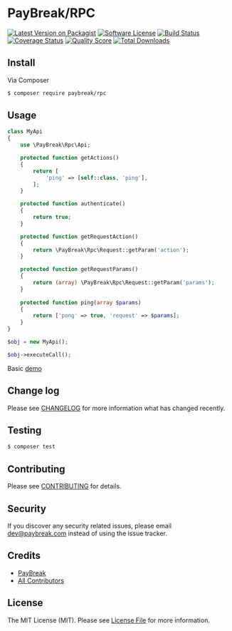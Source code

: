 # PayBreak/RPC

[![Latest Version on Packagist][ico-version]][link-packagist]
[![Software License][ico-license]](LICENSE.md)
[![Build Status][ico-travis]][link-travis]
[![Coverage Status][ico-scrutinizer]][link-scrutinizer]
[![Quality Score][ico-code-quality]][link-code-quality]
[![Total Downloads][ico-downloads]][link-downloads]

## Install

Via Composer

``` bash
$ composer require paybreak/rpc
```

## Usage

``` php
class MyApi
{
    use \PayBreak\Rpc\Api;

    protected function getActions()
    {
        return [
            'ping' => [self::class, 'ping'],
        ];
    }

    protected function authenticate()
    {
        return true;
    }

    protected function getRequestAction()
    {
        return \PayBreak\Rpc\Request::getParam('action');
    }

    protected function getRequestParams()
    {
        return (array) \PayBreak\Rpc\Request::getParam('params');
    }
    
    protected function ping(array $params)
    {
        return ['pong' => true, 'request' => $params];
    }
}

$obj = new MyApi();

$obj->executeCall();

```

Basic [demo](demo)

## Change log

Please see [CHANGELOG](CHANGELOG.md) for more information what has changed recently.

## Testing

``` bash
$ composer test
```

## Contributing

Please see [CONTRIBUTING](CONTRIBUTING.md) for details.

## Security

If you discover any security related issues, please email dev@paybreak.com instead of using the issue tracker.

## Credits

- [PayBreak][link-author]
- [All Contributors][link-contributors]

## License

The MIT License (MIT). Please see [License File](LICENSE.md) for more information.

[ico-version]: https://img.shields.io/packagist/v/paybreak/rpc.svg?style=flat-square
[ico-license]: https://img.shields.io/badge/license-MIT-brightgreen.svg?style=flat-square
[ico-travis]: https://img.shields.io/travis/PayBreak/rpc/master.svg?style=flat-square
[ico-scrutinizer]: https://img.shields.io/scrutinizer/coverage/g/paybreak/rpc.svg?style=flat-square
[ico-code-quality]: https://img.shields.io/scrutinizer/g/paybreak/rpc.svg?style=flat-square
[ico-downloads]: https://img.shields.io/packagist/dt/paybreak/rpc.svg?style=flat-square

[link-packagist]: https://packagist.org/packages/paybreak/rpc
[link-travis]: https://travis-ci.org/PayBreak/rpc
[link-scrutinizer]: https://scrutinizer-ci.com/g/PayBreak/rpc/code-structure
[link-code-quality]: https://scrutinizer-ci.com/g/PayBreak/rpc
[link-downloads]: https://packagist.org/packages/paybreak/rpc
[link-author]: https://github.com/PayBreak
[link-contributors]: ../../contributors
